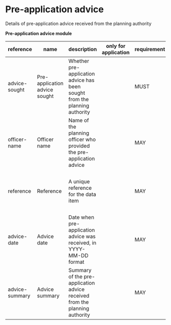 # Pre-application advice

Details of pre-application advice received from the planning authority

**Pre-application advice module**

| reference | name | description | only for application | requirement | notes |
| --- | --- | --- | --- | --- | --- |
| advice-sought | Pre-application advice sought | Whether pre-application advice has been sought from the planning authority |  | MUST |  |
| officer-name | Officer name | Name of the planning officer who provided the pre-application advice |  | MAY | Rule: is a MUST if `advice-sought` is `True` |
| reference | Reference | A unique reference for the data item |  | MAY | Rule: is a MUST if `advice-sought` is `True` |
| advice-date | Advice date | Date when pre-application advice was received, in YYYY-MM-DD format |  | MAY | Rule: is a MUST if `advice-sought` is `True` |
| advice-summary | Advice summary | Summary of the pre-application advice received from the planning authority |  | MAY | Rule: is a MUST if `advice-sought` is `True` |

